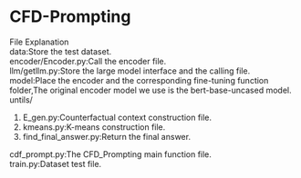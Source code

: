 # CFD-Prompting
File Explanation<br>
data:Store the test dataset.<br>
encoder/Encoder.py:Call the encoder file.<br>
llm/getllm.py:Store the large model interface and the calling file.<br>
model:Place the encoder and the corresponding fine-tuning function folder,The original encoder model we use is the bert-base-uncased model.<br>
untils/<br>
1. E_gen.py:Counterfactual context construction file.<br>
2. kmeans.py:K-means construction file.<br>
3. find_final_answer.py:Return the final answer.<br>

cdf_prompt.py:The CFD_Prompting main function file.<br>
train.py:Dataset test file.<br>
